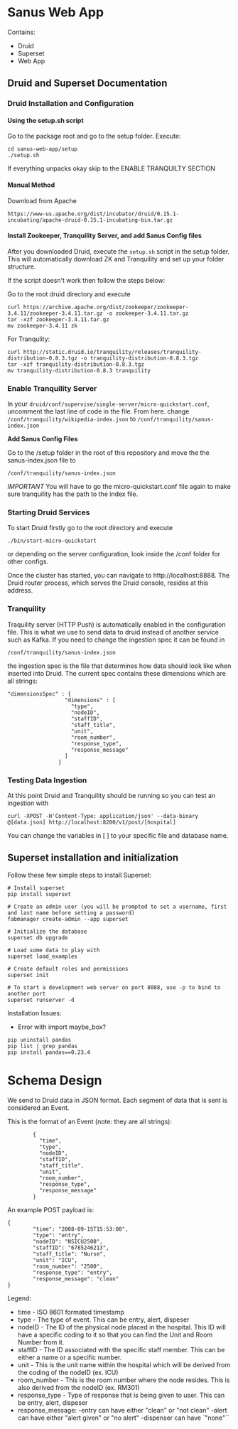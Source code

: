 # Sanus Web App
Contains:
* Druid
* Superset
* Web App

## Druid and Superset Documentation

### Druid Installation and Configuration

#### Using the setup.sh script
Go to the package root and go to the setup folder. Execute:
```
cd sanus-web-app/setup
./setup.sh
``` 
If everything unpacks okay skip to the ENABLE TRANQUILTY SECTION

#### Manual Method

Download from Apache

```
https://www-us.apache.org/dist/incubator/druid/0.15.1-incubating/apache-druid-0.15.1-incubating-bin.tar.gz
```

#### Install Zookeeper, Tranquility Server, and add Sanus Config files

After you downloaded Druid, execute the ``` setup.sh ``` script in the setup folder. This will automatically download
ZK and Tranquility and set up your folder structure.

If the script doesn't work then follow the steps below:

Go to the root druid directory and execute
```
curl https://archive.apache.org/dist/zookeeper/zookeeper-3.4.11/zookeeper-3.4.11.tar.gz -o zookeeper-3.4.11.tar.gz
tar -xzf zookeeper-3.4.11.tar.gz
mv zookeeper-3.4.11 zk
```
For Tranqulity:

```
curl http://static.druid.io/tranquility/releases/tranquility-distribution-0.8.3.tgz -o tranquility-distribution-0.8.3.tgz
tar -xzf tranquility-distribution-0.8.3.tgz
mv tranquility-distribution-0.8.3 tranquility
```

### Enable Tranquility Server

In your 
```druid/conf/supervise/single-server/micro-quickstart.conf```, uncomment the last line of code in the file.
From here. change ```/conf/tranquility/wikipedia-index.json``` to ```/conf/tranquility/sanus-index.json```


**Add Sanus Config Files**

Go to the /setup folder in the root of this repository and move the the sanus-index.json file to

```
/conf/tranquility/sanus-index.json
```
*IMPORTANT* You will have to go the micro-quickstart.conf file again to make sure tranquility has the path to the index file.

### Starting Druid Services

To start Druid firstly go to the root directory and execute 

```
./bin/start-micro-quickstart
```

or depending on the server configuration, look inside the /conf folder for other configs.

Once the cluster has started, you can navigate to http://localhost:8888. The Druid router process, which serves the Druid
console, resides at this address.

### Tranquility

Traquility server (HTTP Push) is automatically enabled in the configuration file. This is what we use to send data to druid instead of another service such as Kafka. If you need to change the ingestion spec it can be found in

```
/conf/tranquility/sanus-index.json
```

the ingestion spec is the file that determines how data should look like when inserted into Druid. The current spec contains these dimensions which are all strings:

```
"dimensionsSpec" : {
                  "dimensions" : [
                    "type",
                    "nodeID",
                    "staffID",
                    "staff_title",
                    "unit",
                    "room_number",
                    "response_type",
                    "response_message"
                  ]
                }
```

### Testing Data Ingestion

At this point Druid and Tranquility should be running so you can test an ingestion with


```
curl -XPOST -H'Content-Type: application/json' --data-binary @[data.json] http://localhost:8200/v1/post/[hospital]
```

You can change the variables in [ ] to your specific file and database name.



## Superset installation and initialization

Follow these few simple steps to install Superset:

```
# Install superset
pip install superset

# Create an admin user (you will be prompted to set a username, first and last name before setting a password)
fabmanager create-admin --app superset

# Initialize the database
superset db upgrade

# Load some data to play with
superset load_examples

# Create default roles and permissions
superset init

# To start a development web server on port 8088, use -p to bind to another port
superset runserver -d

```

Installation Issues: 

* Error with import maybe_box?

```
pip uninstall pandas
pip list | grep pandas
pip install pandas==0.23.4
```

# Schema Design

We send to Druid data in JSON format. Each segment of data that is sent is considered an Event.

This is the format of an Event (note: they are all strings):
```
        {
          "time",
          "type",
          "nodeID",
          "staffID",
          "staff_title",
          "unit",
          "room_number",
          "response_type",
          "response_message"
        }
```

An example POST payload is:
```
{
        "time": "2008-09-15T15:53:00",
        "type": "entry",
        "nodeID": "NSICU2500",
        "staffID": "6785246213",
        "staff_title": "Nurse",
        "unit": "ICU",
        "room_number": "2500",
        "response_type": "entry",
        "response_message": "clean"
}
```
Legend:

* time - ISO 8601 formated timestamp
* type - The type of event. This can be entry, alert, dispeser
* nodeID - The ID of the physical node placed in the hospital. This ID will have a specific coding to it so that you can find the Unit and Room Number from it.
* staffID - The ID associated with the specific staff member. This can be either a name or a specific number.
* unit - This is the unit name within the hospital which will be derived from the coding of the nodeID (ex. ICU)
* room_number - This is the room number where the node resides. This is also derived from the nodeID (ex. RM301)
* response_type - Type of response that is being given to user. This can be entry, alert, dispeser
* response_message:
        -entry can have either "clean" or "not clean"
        -alert can have either "alert given" or "no alert"
        -dispenser can have `"none"``



